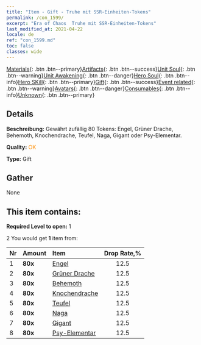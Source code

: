 ```yaml
---
title: "Item - Gift - Truhe mit SSR-Einheiten-Tokens"
permalink: /con_1599/
excerpt: "Era of Chaos  Truhe mit SSR-Einheiten-Tokens"
last_modified_at: 2021-04-22
locale: de
ref: "con_1599.md"
toc: false
classes: wide
---
```

 [Materials](/ItemsDE/){: .btn .btn--primary}[Artifacts](/ItemsDE/Artifacts/){: .btn .btn--success}[Unit Soul](/ItemsDE/UnitSoul/){: .btn .btn--warning}[Unit Awakening](/ItemsDE/UnitAwakening/){: .btn .btn--danger}[Hero Soul](/ItemsDE/HeroSoul/){: .btn .btn--info}[Hero SKill](/ItemsDE/HeroSkill/){: .btn .btn--primary}[Gift](/ItemsDE/Gift/){: .btn .btn--success}[Event related](/ItemsDE/Events/){: .btn .btn--warning}[Avatars](/ItemsDE/Avatars/){: .btn .btn--danger}[Consumables](/ItemsDE/Consumables/){: .btn .btn--info}[Unknown](/ItemsDE/Unknown/){: .btn .btn--primary}

## Details
 **Beschreibung:** Gewährt zufällig 80 Tokens: Engel, Grüner Drache, Behemoth, Knochendrache, Teufel, Naga, Gigant oder Psy-Elementar.

 **Quality:** <span style="color: #FF8C00">OK</span>

 **Type:** Gift

## Gather

  None

## This item contains:

 **Required Level to open:** 1

 2 You would get **1** item  from:

  | Nr | Amount |     Item    | Drop Rate,% |
  |:---|:-------|:------------|:---------:|
  | 1 |  **80x** | [Engel](/de/Items/unt_196/) | 12.5 | 
  | 2 |  **80x** | [Grüner Drache](/de/Items/unt_205/) | 12.5 | 
  | 3 |  **80x** | [Behemoth](/de/Items/unt_223/) | 12.5 | 
  | 4 |  **80x** | [Knochendrache](/de/Items/unt_214/) | 12.5 | 
  | 5 |  **80x** | [Teufel](/de/Items/unt_232/) | 12.5 | 
  | 6 |  **80x** | [Naga](/de/Items/unt_240/) | 12.5 | 
  | 7 |  **80x** | [Gigant](/de/Items/unt_241/) | 12.5 | 
  | 8 |  **80x** | [Psy-Elementar](/de/Items/unt_267/) | 12.5 | 
